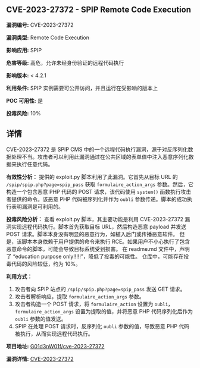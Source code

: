 ## CVE-2023-27372 - SPIP Remote Code Execution

**漏洞编号:** CVE-2023-27372

**漏洞类型:** Remote Code Execution

**影响应用:** SPIP

**危害等级:** 高危，允许未经身份验证的远程代码执行

**影响版本:** < 4.2.1

**利用条件:** SPIP 实例需要可公开访问，并且运行在受影响的版本上

**POC 可用性:** 是

**投毒风险:** 10%

## 详情

CVE-2023-27372 是 SPIP CMS 中的一个远程代码执行漏洞，源于对反序列化数据处理不当。攻击者可以利用此漏洞通过在公共区域的表单值中注入恶意序列化数据来执行任意代码。

**有效性分析：**
提供的 exploit.py 脚本利用了此漏洞。它首先从目标 URL 的 `/spip/spip.php?page=spip_pass` 获取 `formulaire_action_args` 参数。然后，它构造一个包含恶意 PHP 代码的 POST 请求，该代码使用 `system()` 函数执行攻击者提供的命令。该恶意 PHP 代码被序列化并作为 `oubli` 参数传递。脚本的成功执行表明漏洞是可利用的。

**投毒风险分析：**
查看 exploit.py 脚本，其主要功能是利用 CVE-2023-27372 漏洞实现远程代码执行。脚本首先获取目标 URL，然后构造恶意 payload 并发送 POST 请求。脚本本身没有明显的恶意行为，如植入后门或传播恶意软件。
但是，该脚本本身依赖于用户提供的命令来执行 RCE。如果用户不小心执行了包含恶意命令的脚本，可能会导致目标系统受到损害。
在 readme.md 文件中，声明了 “education purpose only!!!!!”，降低了投毒的可能性。
仓库中，可能存在投毒代码的风险较低，约为 10%。

**利用方式：**
1.  攻击者向 SPIP 站点的 `/spip/spip.php?page=spip_pass` 发送 GET 请求。
2.  攻击者解析响应，提取 `formulaire_action_args` 参数。
3.  攻击者构造一个 POST 请求，将 `formulaire_action` 设置为 `oubli`，`formulaire_action_args` 设置为提取的值，并将恶意 PHP 代码序列化后作为 `oubli` 参数的值发送。
4.  SPIP 在处理 POST 请求时，反序列化 `oubli` 参数的值，导致恶意 PHP 代码被执行，从而实现远程代码执行。

**项目地址:** [G01d3nW01f/cve-2023-27372](https://github.com/G01d3nW01f/cve-2023-27372)

**漏洞详情:** [CVE-2023-27372](https://nvd.nist.gov/vuln/detail/CVE-2023-27372)